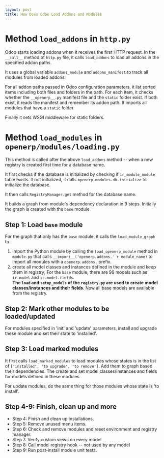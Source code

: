 ```yaml
---
layout: post
title: How Does Odoo Load Addons and Modules
---
```


# Method `load_addons` in `http.py` 
Odoo starts loading addons when it receives the first HTTP request. 
In the `__call__` method of `http.py` file, it calls `load_addons`
to load all addons in the specified addon paths.  

It uses a global variable `addons_module` and  `addons_manifest` 
to track all modules from loaded addons.

For all addon paths passed in Odoo configuration parameters, 
it list sorted items including both files and folders in the path. 
For each item, it checks whether the `__openerp__.py` manifest file 
and the `static` folder exist. If both exist, it reads the manifest
and remember its addon path. It imports all modules that have a 
`static` folder. 

Finally it sets WSGI middleware for static folders.  

# Method `load_modules` in `openerp/modules/loading.py`
This method is called after the above `load_addons` method -- when
a new registry is created first time for a database name.

It first checks if the database is initialized by checking 
if `ir_module_module` table exists. It not initialized, 
it calls `openerp.modules.db.initialize` to initialize 
the database. 

It then calls `RegistryManager.get` method for the 
database name. 

It builds a graph from module's dependency declaration in 9 steps. 
Initially the graph is created with the `base` module.

## Step 1: Load `base` module
For the graph that only has the `base` module, it calls 
the `load_module_graph` to 

1. import the Python module by calling the
`load_openerp_module` method in `module.py` that calls
`__import__('openerp.addons.' + module_name)` to 
import all modules with a `openerp.addons.` prefix. 
2. create all model classes and instances defined in the module 
and keep them in registry; For the `base` module, there are 
96 models such as `ir.model` and `ir.model.fields`.  
**The `load` and `setup_models` of the `registry.py` are 
used to create model classes/instances and their fields**. 
Now all base models are available from the registry. 
 
## Step 2: Mark other modules to be loaded/updated
For modules specified in 'init' and 'update' parameters,
install and upgrade these module and set their 
state to 'installed'. 

## Step 3: Load marked modules
It first calls `load_marked_modules` to load modules whose 
states is in the list of `['installed', 'to upgrade', 'to remove']`. 
Add them to graph based their dependencies. The create and
set model classes/instances and fields for models defined in 
these modules. 

For update modules, do the same thing for those modules whose
state is 'to install'. 

## Step 4-9: Finish, clean up and more
* Step 4: Finish and clean up installations. 
* Step 5: Remove unused menu items.
* Step 6: Check and remove modules and reset environment and registry manager.
* Step 7: Verify custom views on every model
* Step 8: Call model registry hook -- not used by any model
* Step 9: Run post-install module unit tests.




